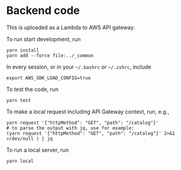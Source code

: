 # Backend code

This is uploaded as a Lambda to AWS API gateway.

To run start development, run
```shell
yarn install
yarn add --force file:../_common
```

In every session, or in your `~/.bashrc` or `~/.zshrc`, include
```shell
export AWS_SDK_LOAD_CONFIG=true
```

To test the code, run
```shell
yarn test
```

To make a local request including API Gateway context, run, e.g.,
```shell
yarn request '{"httpMethod": "GET", "path": "/catalog"}'
# to parse the output with jq, use for example:
(yarn request '{"httpMethod": "GET", "path": "/catalog"}' 2>&1 >/dev/null ) | jq
```

To run a local server, run
```shell
yarn local
```
